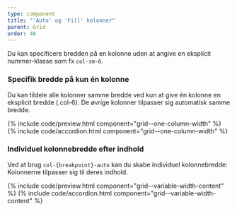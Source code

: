 ```yaml
---
type: component
title: "'Auto' og 'Fill' kolonner"
parent: Grid
order: 40
---
```


Du kan specificere bredden på en kolonne uden at angive en eksplicit nummer-klasse som fx `col-sm-6`.

### Specifik bredde på kun én kolonne

Du kan tildele alle kolonner samme bredde ved kun at give én kolonne en eksplicit bredde (.col-6). De øvrige kolonner tilpasser sig automatisk samme bredde.

{% include code/preview.html component="grid--one-column-width" %}
{% include code/accordion.html component="grid--one-column-width" %}

### Individuel kolonnebredde efter indhold

Ved at brug `col-{breakpoint}-auto` kan du skabe individuel kolonnebredde: Kolonnerne tilpasser sig til deres indhold.

{% include code/preview.html component="grid--variable-width-content" %}
{% include code/accordion.html component="grid--variable-width-content" %}
